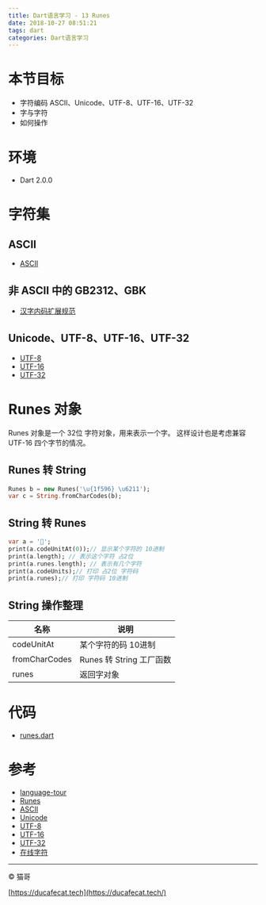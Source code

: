 ```yaml
---
title: Dart语言学习 - 13 Runes
date: 2018-10-27 08:51:21
tags: dart
categories: Dart语言学习
---
```


# 本节目标

- 字符编码 ASCII、Unicode、UTF-8、UTF-16、UTF-32
- 字与字符
- 如何操作

# 环境

- Dart 2.0.0

# 字符集

## ASCII

- [ASCII](https://zh.wikipedia.org/wiki/ASCII)

## 非 ASCII 中的 GB2312、GBK

- [汉字内码扩展规范](https://zh.wikipedia.org/wiki/%E6%B1%89%E5%AD%97%E5%86%85%E7%A0%81%E6%89%A9%E5%B1%95%E8%A7%84%E8%8C%83)

## Unicode、UTF-8、UTF-16、UTF-32

- [UTF-8](https://zh.wikipedia.org/wiki/UTF-8)
- [UTF-16](https://zh.wikipedia.org/wiki/UTF-16)
- [UTF-32](https://zh.wikipedia.org/wiki/UTF-32)

# Runes 对象

Runes 对象是一个 32位 字符对象，用来表示一个字。
这样设计也是考虑兼容 UTF-16 四个字节的情况。

## Runes 转 String

```dart
Runes b = new Runes('\u{1f596} \u6211');
var c = String.fromCharCodes(b);
```

## String 转 Runes

```dart
var a = '👺';
print(a.codeUnitAt(0));// 显示某个字符的 10进制
print(a.length); // 表示这个字符 占2位
print(a.runes.length); // 表示有几个字符
print(a.codeUnits);// 打印 占2位 字符码
print(a.runes);// 打印 字符码 10进制
```

## String 操作整理

名称 | 说明
-----|----------
codeUnitAt      | 某个字符的码 10进制
fromCharCodes   | Runes 转 String 工厂函数
runes           | 返回字对象

# 代码

- [runes.dart](https://github.com/ducafecat/dart-learn/blob/master/13-Runes/runes.dart)

# 参考

- [language-tour](https://www.dartlang.org/guides/language/language-tour)
- [Runes](https://api.dartlang.org/stable/2.0.0/dart-core/Runes-class.html)
- [ASCII](https://zh.wikipedia.org/wiki/ASCII)
- [Unicode](https://zh.wikipedia.org/wiki/Unicode)
- [UTF-8](https://zh.wikipedia.org/wiki/UTF-8)
- [UTF-16](https://zh.wikipedia.org/wiki/UTF-16)
- [UTF-32](https://zh.wikipedia.org/wiki/UTF-32)
- [在线字符](http://copychar.cc/popular/)

----

© 猫哥

[https://ducafecat.tech](https://ducafecat.tech/)
